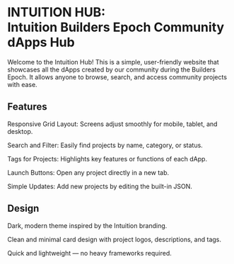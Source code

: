<h1> INTUITION HUB:<BR>
Intuition Builders Epoch Community dApps Hub</h1>

Welcome to the Intuition Hub! This is a simple, user-friendly website that showcases all the dApps created by our community during the Builders Epoch. It allows anyone to browse, search, and access community projects with ease.

<h2>Features</h2>

Responsive Grid Layout: Screens adjust smoothly for mobile, tablet, and desktop.

Search and Filter: Easily find projects by name, category, or status.

Tags for Projects: Highlights key features or functions of each dApp.

Launch Buttons: Open any project directly in a new tab.

Simple Updates: Add new projects by editing the built-in JSON.

<h2>Design</h2>

Dark, modern theme inspired by the Intuition branding.

Clean and minimal card design with project logos, descriptions, and tags.

Quick and lightweight — no heavy frameworks required.